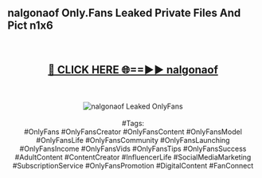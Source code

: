 <h2>nalgonaof Only.Fans Leaked Private Files And Pict n1x6</h2>
<br>
<div align="center">
<h2><a href="https://mediafiles.top/nalgonaof" rel="nofollow">🔴 CLICK HERE 🌐==►► nalgonaof</a></h2>
<br>
<br>
<a href="https://mediafiles.top/nalgonaof" rel="nofollow" data-target="animated-image.originalLink"><img src="https://i.ibb.co.com/WyWwxjT/player-gif2.gif" alt="nalgonaof Leaked OnlyFans" style="max-width: 100%; display: inline-block;" data-target="animated-image.originalImage"></a>
<br><br>
#Tags:
<br>
#OnlyFans #OnlyFansCreator #OnlyFansContent #OnlyFansModel #OnlyFansLife #OnlyFansCommunity #OnlyFansLaunching #OnlyFansIncome #OnlyFansVids #OnlyFansTips #OnlyFansSuccess #AdultContent #ContentCreator #InfluencerLife #SocialMediaMarketing #SubscriptionService #OnlyFansPromotion #DigitalContent #FanConnect
</div>
<br>